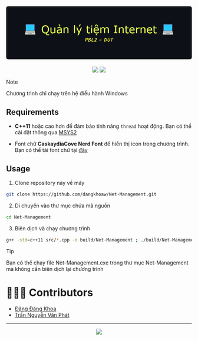 <h3 align="center">
	<img src="./github-header-image.png" alt="Logo" width="950">
</h3>

<p align="center">
	<a href="https://github.com/dangkhoaw/quan-ly-tiem-internet/stargazers"><img src="https://img.shields.io/github/stars/dangkhoaw/quan-ly-tiem-internet?colorA=363a4f&colorB=b7bdf8&style=for-the-badge"></a>
	<a href="https://github.com/dangkhoaw/quan-ly-tiem-internet/contributors"><img src="https://img.shields.io/github/contributors/dangkhoaw/quan-ly-tiem-internet?colorA=363a4f&colorB=a6da95&style=for-the-badge"></a>
</p>

> [!NOTE]
> Chương trình chỉ chạy trên hệ điều hành Windows

## Requirements

- **C++11** hoặc cao hơn để đảm bảo tính năng `thread` hoạt động. Bạn có thể cài đặt thông qua [MSYS2](https://www.msys2.org/)

- Font chữ **CaskaydiaCove Nerd Font** để hiển thị icon trong chương trình. Bạn có thể tải font chữ tại [đây](https://www.nerdfonts.com/font-downloads)

## Usage

1. Clone repository này về máy

```bash
git clone https://github.com/dangkhoaw/Net-Management.git
```

2. Di chuyển vào thư mục chứa mã nguồn

```bash
cd Net-Management
```

3. Biên dịch và chạy chương trình

```bash
g++ -std=c++11 src/*.cpp -o build/Net-Management ; ./build/Net-Management
```

> [!TIP]
> Bạn có thể chạy file Net-Management.exe trong thư mục Net-Management mà không cần biên dịch lại chương trình

# 🧑🏻‍💻 Contributors

- [Đặng Đăng Khoa](https://github.com/dangkhoaw)
- [Trần Nguyễn Văn Phát](https://github.com/grayzy2617)

---

<p align="center"><a href="https://visitcount.itsvg.in/api?id=dangkhoaw%2FNet-Management&label=Project%20Views&color=1&icon=5&pretty=true">
  <img src="https://visitcount.itsvg.in/api?id=dangkhoaw%2FNet-Management&label=Project%20Views&color=1&icon=5&pretty=true" />
</a></p>
